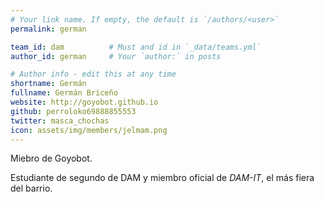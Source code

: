 ```yaml
---
# Your link name. If empty, the default is `/authors/<user>`
permalink: german

team_id: dam          # Must and id in `_data/teams.yml`
author_id: german     # Your `author:` in posts

# Author info - edit this at any time
shortname: Germán
fullname: Germán Briceño
website: http://goyobot.github.io
github: perroloko69888855553
twitter: masca_chochas
icon: assets/img/members/jelmam.png
---
```


Miebro de Goyobot.
  
Estudiante de segundo de DAM y miembro oficial de *DAM-IT*, el más fiera del barrio.
